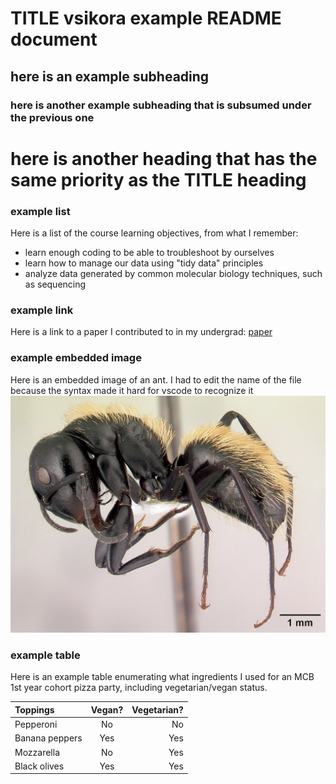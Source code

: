 # TITLE vsikora example README document

## here is an example subheading

### here is another example subheading that is subsumed under the previous one

# here is another heading that has the same priority as the TITLE heading

### example list
Here is a list of the course learning objectives, from what I remember:
- learn enough coding to be able to troubleshoot by ourselves 
- learn how to manage our data using "tidy data" principles
- analyze data generated by common molecular biology techniques, such as sequencing

### example link
Here is a link to a paper I contributed to in my undergrad: [paper](https://pubmed.ncbi.nlm.nih.gov/37276417/)

### example embedded image
Here is an embedded image of an ant. I had to edit the name of the file because the syntax made it hard for vscode to recognize it ![ant copied from repo](./messy-project-directory/images/casent0191696Cdarwinii.jpg)

### example table
Here is an example table enumerating what ingredients I used for an MCB 1st year cohort pizza party, including vegetarian/vegan status. 

| Toppings      |    Vegan?   | Vegetarian? |
|:--------------|:-----------:|------------:|
|Pepperoni      |      No     |     No      |
|Banana peppers |     Yes     |     Yes     |
|Mozzarella     |      No     |     Yes     |
|Black olives   |     Yes     |     Yes     |

